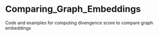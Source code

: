 # Comparing_Graph_Embeddings
Code and examples for computing divengence score to compare graph embeddings
